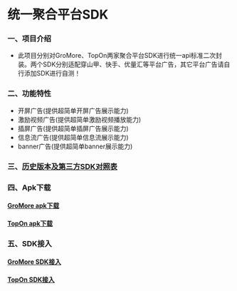 # 统一聚合平台SDK

### 一、项目介绍
* 此项目分别对GroMore、TopOn两家聚合平台SDK进行统一api标准二次封装。两个SDK分别适配穿山甲、快手、优量汇等平台广告，其它平台广告请自行添加SDK进行自测！
### 二、功能特性
* 开屏广告(提供超简单开屏广告展示能力)
* 激励视频广告(提供超简单激励视频播放能力)
* 插屏广告(提供超简单插屏广告展示能力)
* 信息流广告(提供超简单信息流展示能力)
* banner广告(提供超简单banner展示能力)

### 三、[历史版本及第三方SDK对照表][1]
[1]:https://github.com/hty527/advert/wiki/Version "历史版本及第三方SDK对照表"

### 四、Apk下载
#### [GroMore apk下载][2]
[2]:https://github.com/hty527/advert/releases "GroMore apk下载"

#### [TopOn apk下载][3]
[3]:https://github.com/hty527/advert/releases "TopOn apk下载"

### 五、SDK接入
#### [GroMore SDK接入][4]
[4]:https://github.com/hty527/advert/wiki/GroMoreHome "GroMore SDK接入"

#### [TopOn SDK接入][5]
[5]:https://github.com/hty527/advert/wiki/TopOnHome "TopOn SDK接入"